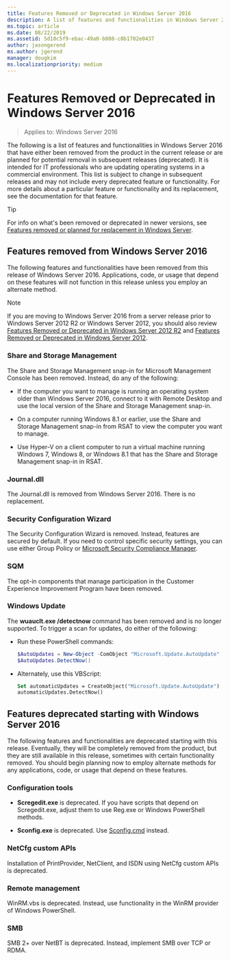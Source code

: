 ```yaml
---
title: Features Removed or Deprecated in Windows Server 2016
description: A list of features and functionalities in Windows Server 2016 that have either been removed from the product in the current release or are planned for potential removal in subsequent releases (deprecated). It is intended for IT professionals who are updating operating systems in a commercial environment.
ms.topic: article
ms.date: 08/22/2019
ms.assetid: 5d10c5f9-ebac-49a0-b808-c0b1702e0437
author: jasongerend
ms.author: jgerend
manager: dougkim
ms.localizationpriority: medium
---
```

# Features Removed or Deprecated in  Windows Server 2016

>Applies to: Windows Server 2016

The following is a list of features and functionalities in Windows Server 2016 that have either been removed from the product in the current release or are planned for potential removal in subsequent releases (deprecated). It is intended for IT professionals who are updating operating systems in a commercial environment. This list is subject to change in subsequent releases and may not include every deprecated feature or functionality. For more details about a particular feature or functionality and its replacement, see the documentation for that feature.

> [!TIP]
> For info on what's been removed or deprecated in newer versions, see [Features removed or planned for replacement in Windows Server](../get-started-19/removed-features.md).

## Features removed from Windows Server 2016

The following features and functionalities have been removed from this release of Windows Server 2016. Applications, code, or usage that depend on these features will not function in this release unless you employ an alternate method.

> [!NOTE]
> If you are moving to Windows Server 2016 from a server release prior to Windows Server 2012 R2 or Windows Server 2012, you should also review [Features Removed or Deprecated in Windows Server 2012 R2](/previous-versions/windows/it-pro/windows-server-2012-R2-and-2012/dn303411(v=ws.11)) and [Features Removed or Deprecated in Windows Server 2012](/previous-versions/windows/it-pro/windows-server-2012-R2-and-2012/hh831568(v=ws.11)).

### Share and Storage Management

The Share and Storage Management snap-in for Microsoft Management Console has been removed. Instead, do any of the following:

-   If the computer you want to manage is running an operating system older than Windows Server 2016, connect to it with Remote Desktop and use the local version of the Share and Storage Management snap-in.

-   On a computer running Windows 8.1 or earlier, use the Share and Storage Management snap-in from RSAT to view the computer you want to manage.

-   Use Hyper-V on a client computer to run a virtual machine running Windows 7, Windows 8, or Windows 8.1 that has the Share and Storage Management snap-in in RSAT.

### Journal.dll

The Journal.dll is removed from Windows Server 2016. There is no replacement.

### Security Configuration Wizard

The Security Configuration Wizard is removed. Instead, features are secured by default. If you need to control specific security settings, you can use either Group Policy or [Microsoft Security Compliance Manager](/previous-versions/tn-archive/cc936627(v=technet.10)).

### SQM

The opt-in components that manage participation in the Customer Experience Improvement Program have been removed.

### Windows Update

The **wuauclt.exe /detectnow** command has been removed and is no longer supported. To trigger a scan for updates, do either of the following:

- Run these PowerShell commands:
    ````powershell
    $AutoUpdates = New-Object -ComObject "Microsoft.Update.AutoUpdate"
    $AutoUpdates.DetectNow()
    ````

- Alternately, use this VBScript:
    ````vb
    Set automaticUpdates = CreateObject("Microsoft.Update.AutoUpdate")
    automaticUpdates.DetectNow()
    ````

## Features deprecated starting with Windows Server 2016

The following features and functionalities are deprecated starting with this release. Eventually, they will be completely removed from the product, but they are still available in this release, sometimes with certain functionality removed. You should begin planning now to employ alternate methods for any applications, code, or usage that depend on these features.

### Configuration tools

-   **Scregedit.exe** is deprecated. If you have scripts that depend on Scregedit.exe, adjust them to use Reg.exe or Windows PowerShell methods.

-   **Sconfig.exe** is deprecated. Use [Sconfig.cmd](./sconfig-on-ws2016.md) instead.

### NetCfg custom APIs

Installation of PrintProvider, NetClient, and ISDN using NetCfg custom APIs is deprecated.

### Remote management

WinRM.vbs is deprecated. Instead, use functionality in the WinRM provider of Windows PowerShell.

### SMB

SMB 2+ over NetBT is deprecated. Instead, implement SMB over TCP or RDMA.
